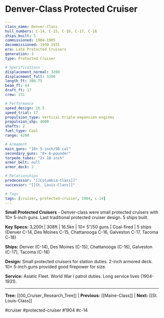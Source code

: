 # Denver-Class Protected Cruiser

```yaml
---
class_name: Denver-Class
hull_numbers: C-14, C-15, C-16, C-17, C-18
ships_built: 5
commissioned: 1904-1905
decommissioned: 1930-1931
era: Late Protected Cruisers
generation: 3
type: Protected Cruiser

# Specifications
displacement_normal: 3200
displacement_full: 3200
length_ft: 308.75
beam_ft: 44
draft_ft: 17
crew: 331

# Performance
speed_design: 16.5
speed_trial: 17
propulsion_type: Vertical triple-expansion engines
propulsion_shp: 4000
shafts: 2
fuel_type: Coal
range: 4200

# Armament
main_guns: "10× 5-inch/50 cal"
secondary_guns: "8× 6-pounder"
torpedo_tubes: "2× 18-inch"
armor_belt: null
armor_deck: 2

# Relationships
predecessor: "[[Columbia-Class]]"
successor: "[[St. Louis-Class]]"

# Tags
tags: [cruiser, protected-cruiser, 1904, c-14]
---
```

**Small Protected Cruisers** - Denver-class were small protected cruisers with 10× 5-inch guns. Last traditional protected cruiser design. 5 ships built.

**Key Specs:** 3,200t | 308ft | 16.5kn | 10× 5"/50 guns | Coal-fired | 5 ships (Denver C-14, Des Moines C-15, Chattanooga C-16, Galveston C-17, Tacoma C-18)

**Ships:** Denver (C-14), Des Moines (C-15), Chattanooga (C-16), Galveston (C-17), Tacoma (C-18)

**Design:** Small protected cruisers for station duties. 2-inch armored deck. 10× 5-inch guns provided good firepower for size.

**Service:** Asiatic Fleet. World War I patrol duties. Long service lives (1904-1931).

---
**Tree:** [[00_Cruiser_Research_Tree]] | **Previous:** [[Maine-Class]] | **Next:** [[St. Louis-Class]]

#cruiser #protected-cruiser #1904 #c-14
